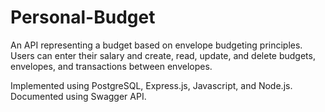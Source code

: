 # Personal-Budget
An API representing a budget based on envelope budgeting principles. Users can enter their salary and create, read, update, and delete budgets, envelopes, and transactions between envelopes.

Implemented using PostgreSQL, Express.js, Javascript, and Node.js. Documented using Swagger API.
